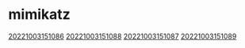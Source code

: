 # mimikatz
[20221003151086](/zet/20221003151086/README.md)
[20221003151088](/zet/20221003151088/README.md)
[20221003151087](/zet/20221003151087/README.md)
[20221003151089](/zet/20221003151089/README.md)

